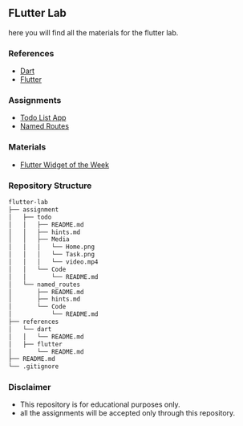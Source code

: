 ## FLutter Lab

here you will find all the materials for the flutter lab.

### References
- [Dart](references/dart/README.md)
- [Flutter](references/flutter/README.md)

### Assignments

* [Todo List App](assignment/todo/README.md)
* [Named Routes](assignment/named_routes/README.md)


### Materials
<!-- flutter widget of the week -->
* [Flutter Widget of the Week](https://www.youtube.com/playlist?list=PLjxrf2q8roU23XGwz3Km7sQZFTdB996iG)


### Repository Structure

```bash
flutter-lab
├── assignment
│   ├── todo
│   │   ├── README.md
│   │   ├── hints.md
│   │   ├── Media
│   │   │   └── Home.png
│   │   │   └── Task.png
│   │   │   └── video.mp4
│   │   └── Code
│   │       └── README.md
│   └── named_routes
│       ├── README.md
│       ├── hints.md
│       └── Code
│           └── README.md
├── references
│   └── dart
│   │   └── README.md
│   ├── flutter
│       └── README.md
├── README.md
└── .gitignore
```

### Disclaimer

* This repository is for educational purposes only.
* all the assignments will be accepted only through this repository.
